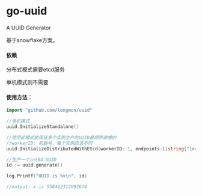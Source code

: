 # go-uuid
A UUID Generator

基于snowflake方案。

#### 依赖
分布式模式需要etcd服务

单机模式则不需要

#### 使用方法：
```go
import "github.com/longmon/uuid"

//单机模式
uuid.InitializeStandalone()

//使用此模式能保证多个实例生产的UUID是顺势递增的
//workerID: 机器号，每个实例应该不同
uuid.InitializeDistributedWithEtcd(workerID: 1, endpoints:[]string{"localhost:6379"})

//生产一个int64 UUID
id := uuid.generate()

log.Printf("UUID is %v\n", id)

//output: x is 558412312092674
```